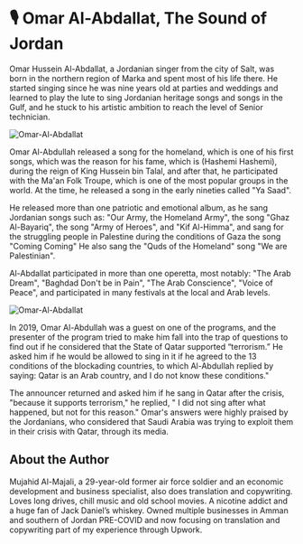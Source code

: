 # 🎙️ Omar Al-Abdallat, The Sound of Jordan

Omar Hussein Al-Abdallat, a Jordanian singer from the city of Salt, was born in
the northern region of Marka and spent most of his life there. He started
singing since he was nine years old at parties and weddings and learned to play
the lute to sing Jordanian heritage songs and songs in the Gulf, and he stuck to
his artistic ambition to reach the level of Senior technician.

![Omar-Al-Abdallat](_static/images/omar/image1.jpeg)

Omar Al-Abdullah released a song for the homeland, which is one of his first
songs, which was the reason for his fame, which is (Hashemi Hashemi), during the
reign of King Hussein bin Talal, and after that, he participated with the Ma'an
Folk Troupe, which is one of the most popular groups in the world. At the time,
he released a song in the early nineties called "Ya Saad".

He released more than one patriotic and emotional album, as he sang Jordanian
songs such as: "Our Army, the Homeland Army", the song "Ghaz Al-Bayariq", the
song "Army of Heroes", and "Kif Al-Himma", and sang for the struggling people in
Palestine during the conditions of Gaza the song "Coming Coming" He also sang
the "Quds of the Homeland" song "We are Palestinian".

Al-Abdallat participated in more than one operetta, most notably: "The Arab
Dream", "Baghdad Don't be in Pain", "The Arab Conscience", "Voice of Peace", and
participated in many festivals at the local and Arab levels.


![Omar-Al-Abdallat](_static/images/omar/image2.jpeg)

In 2019, Omar Al-Abdullah was a guest on one of the programs, and the presenter
of the program tried to make him fall into the trap of questions to find out if
he considered that the State of Qatar supported “terrorism.” He asked him if he
would be allowed to sing in it if he agreed to the 13 conditions of the
blockading countries, to which Al-Abdullah replied by saying: Qatar is an Arab
country, and I do not know these conditions."

The announcer returned and asked him if he sang in Qatar after the crisis,
"because it supports terrorism," he replied, " I did not sing after what
happened, but not for this reason." Omar's answers were highly praised by the
Jordanians, who considered that Saudi Arabia was trying to exploit them in their
crisis with Qatar, through its media.

## About the Author

Mujahid Al-Majali, a 29-year-old former air force soldier and an economic
development and business specialist, also does translation and copywriting.
Loves long drives, chill music and old school movies. A nicotine addict and a
huge fan of Jack Daniel’s whiskey. Owned multiple businesses in Amman and
southern of Jordan PRE-COVID and now focusing on translation and copywriting
part of my experience through Upwork.
